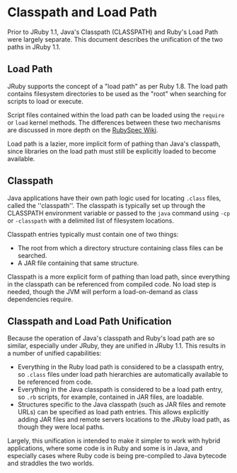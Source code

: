 Classpath and Load Path
=======================

Prior to JRuby 1.1, Java's Classpath (CLASSPATH) and Ruby's Load Path were largely separate. This document describes the unification of the two paths in JRuby 1.1.

Load Path
---------

JRuby supports the concept of a "load path" as per Ruby 1.8. The load path contains filesystem directories to be used as the "root" when searching for scripts to load or execute.

Script files contained within the load path can be loaded using the `require` or `load` kernel methods. The differences between these two mechanisms are discussed in more depth on the [RubySpec Wiki](http://www.headius.com/rubyspec).

Load path is a lazier, more implicit form of pathing than Java's classpath, since libraries on the load path must still be explicitly loaded to become available.

Classpath
---------

Java applications have their own path logic used for locating `.class` files, called the ''classpath''. The classpath is typically set up through the CLASSPATH environment variable or passed to the `java` command using `-cp` or `-classpath` with a delimited list of filesystem locations.

Classpath entries typically must contain one of two things:

* The root from which a directory structure containing class files can be searched.
* A JAR file containing that same structure.

Classpath is a more explicit form of pathing than load path, since everything in the classpath can be referenced from compiled code. No load step is needed, though the JVM will perform a load-on-demand as class dependencies require.

Classpath and Load Path Unification
-----------------------------------

Because the operation of Java's classpath and Ruby's load path are so similar, especially under JRuby, they are unified in JRuby 1.1. This results in a number of unified capabilities:

* Everything in the Ruby load path is considered to be a classpath entry, so `.class` files under load path hierarchies are automatically available to be referenced from code.
* Everything in the Java classpath is considered to be a load path entry, so `.rb` scripts, for example, contained in JAR files, are loadable.
* Structures specific to the Java classpath (such as JAR files and remote URLs) can be specified as load path entries. This allows explicitly adding JAR files and remote servers locations to the JRuby load path, as though they were local paths.

Largely, this unification is intended to make it simpler to work with hybrid applications, where some code is in Ruby and some is in Java, and especially cases where Ruby code is being pre-compiled to Java bytecode and straddles the two worlds.
